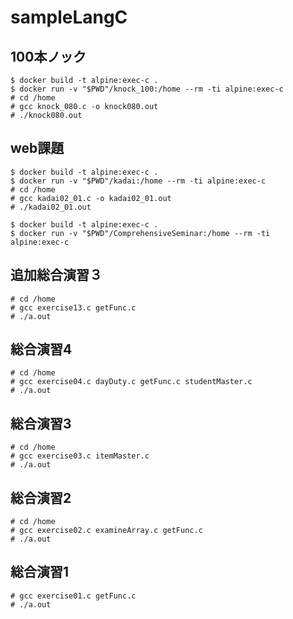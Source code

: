 # sampleLangC

## 100本ノック
```
$ docker build -t alpine:exec-c .
$ docker run -v "$PWD"/knock_100:/home --rm -ti alpine:exec-c
# cd /home
# gcc knock_080.c -o knock080.out
# ./knock080.out
```

## web課題
```
$ docker build -t alpine:exec-c .
$ docker run -v "$PWD"/kadai:/home --rm -ti alpine:exec-c
# cd /home
# gcc kadai02_01.c -o kadai02_01.out
# ./kadai02_01.out
```

```
$ docker build -t alpine:exec-c .
$ docker run -v "$PWD"/ComprehensiveSeminar:/home --rm -ti alpine:exec-c
```
## 追加総合演習３
```
# cd /home
# gcc exercise13.c getFunc.c
# ./a.out
```
## 総合演習4
```
# cd /home
# gcc exercise04.c dayDuty.c getFunc.c studentMaster.c
# ./a.out
```
## 総合演習3
```
# cd /home
# gcc exercise03.c itemMaster.c
# ./a.out
```
## 総合演習2
```
# cd /home
# gcc exercise02.c examineArray.c getFunc.c
# ./a.out
```
## 総合演習1
```
# gcc exercise01.c getFunc.c
# ./a.out
```